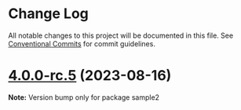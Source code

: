 # Change Log

All notable changes to this project will be documented in this file.
See [Conventional Commits](https://conventionalcommits.org) for commit guidelines.

# [4.0.0-rc.5](https://github.com/RSamaium/RPG-JS/compare/v4.0.0-rc.4...v4.0.0-rc.5) (2023-08-16)

**Note:** Version bump only for package sample2

